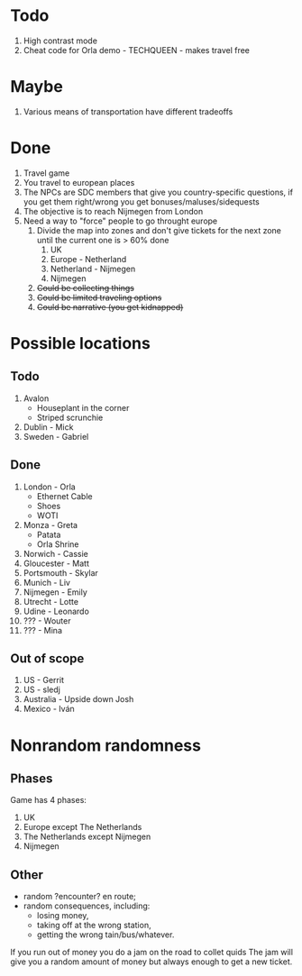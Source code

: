 # Todo

1. High contrast mode
2. Cheat code for Orla demo - TECHQUEEN - makes travel free

# Maybe

1. Various means of transportation have different tradeoffs

# Done

1. Travel game
2. You travel to european places
3. The NPCs are SDC members that give you country-specific questions, if you get them right/wrong you get bonuses/maluses/sidequests
4. The objective is to reach Nijmegen from London
5. Need a way to "force" people to go throught europe
   1. Divide the map into zones and don't give tickets for the next zone until the current one is > 60% done
      1. UK
      2. Europe - Netherland
      3. Netherland - Nijmegen
      4. Nijmegen
   2. ~~Could be collecting things~~
   3. ~~Could be limited traveling options~~
   4. ~~Could be narrative (you get kidnapped)~~

# Possible locations

## Todo

1. Avalon
   - Houseplant in the corner
   - Striped scrunchie
2. Dublin - Mick
3. Sweden - Gabriel

## Done

1. London - Orla
   - Ethernet Cable
   - Shoes
   - WOTI
2. Monza - Greta
   - Patata
   - Orla Shrine
3. Norwich - Cassie
4. Gloucester - Matt
5. Portsmouth - Skylar
6. Munich - Liv
7. Nijmegen - Emily
8. Utrecht - Lotte
9. Udine - Leonardo
10. ??? - Wouter
11. ??? - Mina

## Out of scope

1. US - Gerrit
2. US - sledj
3. Australia - Upside down Josh
4. Mexico - Iván

# Nonrandom randomness

## Phases

Game has 4 phases:

1. UK
2. Europe except The Netherlands
3. The Netherlands except Nijmegen
4. Nijmegen

## Other

- random ?encounter? en route;
- random consequences, including:
  - losing money,
  - taking off at the wrong station,
  - getting the wrong tain/bus/whatever.

If you run out of money you do a jam on the road to collet quids
The jam will give you a random amount of money but always enough to get a new ticket.
